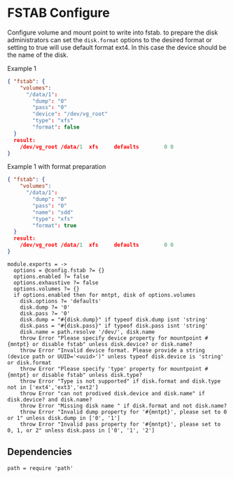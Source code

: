
# FSTAB Configure

Configure volume and mount point to write into fstab. to prepare the disk administrators
can set the `disk.format` options to the desired format or setting to true will use
default format ext4. In this case the device should be the name of the disk.

Example 1
```json
{ "fstab": {
    "volumes":
      "/data/1":
        "dump": "0"
        "pass": "0"
        "device": "/dev/vg_root"
        "type": "xfs"
        "format": false
  }
  result:
    /dev/vg_root /data/1  xfs     defaults        0 0 
}
```

Example 1 with format preparation
```json
{ "fstab": {
    "volumes":
      "/data/1":
        "dump": "0"
        "pass": "0"
        "name": "sdd"
        "type": "xfs"
        "format": true
  }
  result:
    /dev/vg_root /data/1  xfs     defaults        0 0 
}
```

    module.exports = ->
      options = @config.fstab ?= {}
      options.enabled ?= false
      options.exhaustive ?= false
      options.volumes ?= {}
      if options.enabled then for mntpt, disk of options.volumes
        disk.options ?= 'defaults'
        disk.dump ?= '0'
        disk.pass ?= '0'
        disk.dump = "#{disk.dump}" if typeof disk.dump isnt 'string'
        disk.pass = "#{disk.pass}" if typeof disk.pass isnt 'string'
        disk.name = path.resolve '/dev/', disk.name
        throw Error "Please specify device property for mountpoint #{mntpt} or disable fstab" unless disk.device? or disk.name?
        throw Error "Invalid device format. Please provide a string (device path or UUID='<uuid>')" unless typeof disk.device is 'string' or disk.format
        throw Error "Please specify 'type' property for mountpoint #{mntpt} or disable fstab" unless disk.type?
        throw Error "Type is not supported" if disk.format and disk.type not in ['ext4','ext3','ext2']
        throw Error "can not prodived disk.device and disk.name" if disk.device? and disk.name?
        throw Error "Missing disk name " if disk.format and not disk.name?
        throw Error "Invalid dump property for '#{mntpt}', please set to 0 or 1" unless disk.dump in ['0', '1']
        throw Error "Invalid pass property for '#{mntpt}', please set to 0, 1, or 2" unless disk.pass in ['0', '1', '2']

## Dependencies
    
    path = require 'path'

